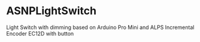 # ASNPLightSwitch

Light Switch with dimming based on Arduino Pro Mini and ALPS Incremental Encoder EC12D with button  
